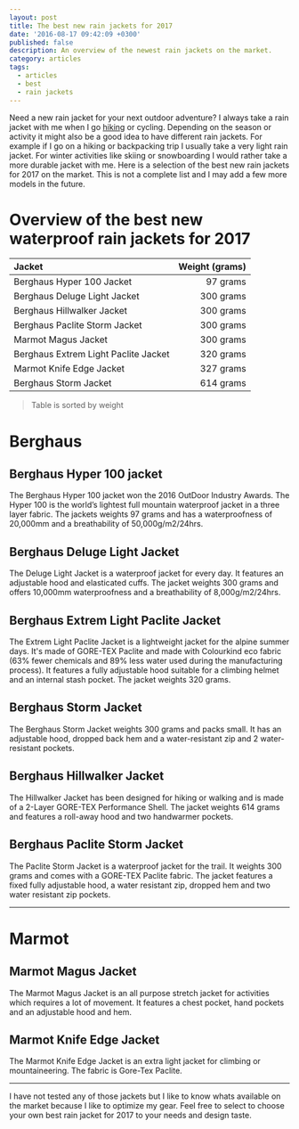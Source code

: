 ```yaml
---
layout: post
title: The best new rain jackets for 2017
date: '2016-08-17 09:42:09 +0300'
published: false
description: An overview of the newest rain jackets on the market.
category: articles
tags:
  - articles
  - best
  - rain jackets
---
```

Need a new rain jacket for your next outdoor adventure? I always take a rain jacket with me when I go [hiking](http://www.hikeventures.com/destinations/) or cycling. Depending on the season or activity it might also be a good idea to have different rain jackets. For example if I go on a hiking or backpacking trip I usually take a very light rain jacket. For winter activities like skiing or snowboarding I would rather take a more durable jacket with me.
Here is a selection of the best new rain jackets for 2017 on the market. This is not a complete list and I may add a few more models in the future.

# Overview of the best new waterproof rain jackets for 2017

|Jacket | Weight (grams) |
|:---|---:|
|Berghaus Hyper 100 Jacket | 97 grams |
|Berghaus Deluge Light Jacket | 300 grams|
|Berghaus Hillwalker Jacket | 300 grams |
|Berghaus Paclite Storm Jacket | 300 grams |
|Marmot Magus Jacket| 300 grams |
|Berghaus Extrem Light Paclite Jacket | 320 grams|
|Marmot Knife Edge Jacket| 327 grams |
|Berghaus Storm Jacket| 614 grams|

> Table is sorted by weight

# Berghaus

## Berghaus Hyper 100 jacket 
The Berghaus Hyper 100 jacket won the 2016 OutDoor Industry Awards. The Hyper 100 is the world’s lightest full mountain waterproof jacket in a three layer fabric. The jackets weights 97 grams and has a waterproofness of 20,000mm and a breathability of 50,000g/m2/24hrs.

## Berghaus Deluge Light Jacket
The Deluge Light Jacket is a waterproof jacket for every day. It features an adjustable hood and elasticated cuffs. The jacket weights 300 grams and offers 10,000mm waterproofness and a breathability of 8,000g/m2/24hrs.

## Berghaus Extrem Light Paclite Jacket
The Extrem Light Paclite Jacket is a lightweight jacket for the alpine summer days. It's made of GORE-TEX Paclite and made with Colourkind eco fabric (63% fewer chemicals and 89% less water used during the manufacturing process). It features a fully adjustable hood suitable for a climbing helmet and an internal stash pocket. The jacket weights 320 grams.

## Berghaus Storm Jacket
The Berghaus Storm Jacket weights 300 grams and packs small. It has an adjustable hood, dropped back hem and a water-resistant zip and 2 water-resistant pockets.

## Berghaus Hillwalker Jacket
The Hillwalker Jacket has been designed for hiking or walking and is made of a 2-Layer GORE-TEX Performance Shell. The jacket weights 614 grams and features a roll-away hood and two handwarmer pockets. 

## Berghaus Paclite Storm Jacket
The Paclite Storm Jacket is a waterproof jacket for the trail. It weights 300 grams and comes with a GORE-TEX Paclite fabric. The jacket features a fixed fully adjustable hood, a water resistant zip, dropped hem and two water resistant zip pockets.

---

# Marmot

## Marmot Magus Jacket
The Marmot Magus Jacket is an all purpose stretch jacket for activities which requires a lot of movement. It features a chest pocket, hand pockets and an adjustable hood and hem.

## Marmot Knife Edge Jacket
The Marmot Knife Edge Jacket is an extra light jacket for climbing or mountaineering. The fabric is Gore-Tex Paclite. 

---

I have not tested any of those jackets but I like to know whats available on the market because I like to optimize my gear. Feel free to select to choose your own best rain jacket for 2017 to your needs and design taste.
